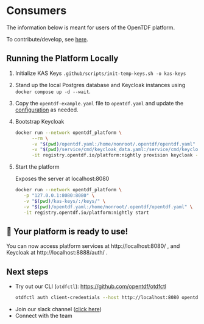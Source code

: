 # Consumers 

The information below is meant for users of the OpenTDF platform.

To contribute/develop, see [here](./Contributing.md).

## Running the Platform Locally

1. Initialize KAS Keys ```.github/scripts/init-temp-keys.sh -o kas-keys```
1. Stand up the local Postgres database and Keycloak instances using `docker compose up -d --wait`.
1. Copy the `opentdf-example.yaml` file to `opentdf.yaml` and update the [configuration](./docs/configuration.md) as needed.
1. Bootstrap Keycloak

   ```sh
   docker run --network opentdf_platform \
         --rm \
         -v "$(pwd)/opentdf.yaml:/home/nonroot/.opentdf/opentdf.yaml" \
         -v "$(pwd)/service/cmd/keycloak_data.yaml:/service/cmd/keycloak_data.yaml" \
         -it registry.opentdf.io/platform:nightly provision keycloak -e http://keycloak:8888/auth
   ```
1. Start the platform

   Exposes the server at localhost:8080
   ```sh
   docker run --network opentdf_platform \
      -p "127.0.0.1:8080:8080" \
      -v "$(pwd)/kas-keys/:/keys/" \
      -v "$(pwd)/opentdf.yaml:/home/nonroot/.opentdf/opentdf.yaml" \
      -it registry.opentdf.io/platform:nightly start
   ```

## 🎉 Your platform is ready to use!

You can now access platform services at http://localhost:8080/ , and Keycloak at http://localhost:8888/auth/ .

##  Next steps
* Try out our CLI (`otdfctl`): https://github.com/opentdf/otdfctl
   ```sh
   otdfctl auth client-credentials --host http://localhost:8080 opentdf secret
   ```
* Join our slack channel ([click here](https://join.slack.com/t/opentdf/shared_invite/zt-1e3jhnedw-wjviK~qRH_T1zG4dfaa~3A))
* Connect with the team
